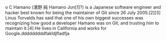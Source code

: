o C Hamano (濱野 純 Hamano Jun[1]?) is a Japanese software engineer and hacker best known for being the maintainer of Git since 26 July 2005.[2][3] Linus Torvalds has said that one of his own biggest successes was recognizing how good a developer Hamano was on Git, and trusting him to maintain it.[4] He lives in California and works for Google.dddddddddfakldjfladfja
